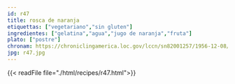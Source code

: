 ```yaml
---
id: r47
title: rosca de naranja
etiquettas: ["vegetariano","sin gluten"]
ingredientes: ["gelatina","agua","jugo de naranja","fruta"]
plato: ["postre"]
chronam: https://chroniclingamerica.loc.gov/lccn/sn82001257/1956-12-08/ed-1/seq-5/
jpg: r47.jpg
---
```


{{< readFile file="./html/recipes/r47.html">}}